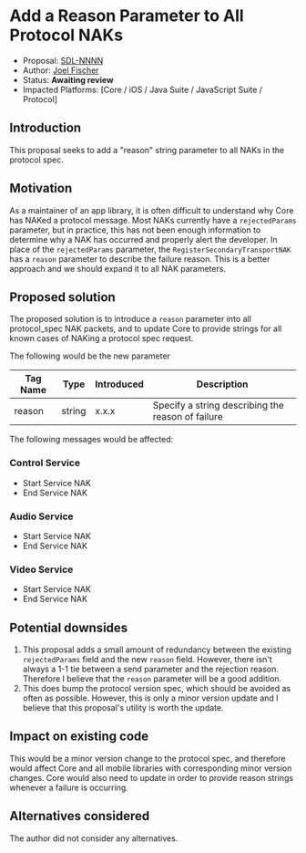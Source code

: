 # Add a Reason Parameter to All Protocol NAKs

* Proposal: [SDL-NNNN](nnnn-protocol-nak-reason.md)
* Author: [Joel Fischer](https://github.com/joeljfischer)
* Status: **Awaiting review**
* Impacted Platforms: [Core / iOS / Java Suite / JavaScript Suite / Protocol]

## Introduction
This proposal seeks to add a "reason" string parameter to all NAKs in the protocol spec.

## Motivation
As a maintainer of an app library, it is often difficult to understand why Core has NAKed a protocol message. Most NAKs currently have a `rejectedParams` parameter, but in practice, this has not been enough information to determine why a NAK has occurred and properly alert the developer. In place of the `rejectedParams` parameter, the `RegisterSecondaryTransportNAK` has a `reason` parameter to describe the failure reason. This is a better approach and we should expand it to all NAK parameters.

## Proposed solution
The proposed solution is to introduce a `reason` parameter into all protocol_spec NAK packets, and to update Core to provide strings for all known cases of NAKing a protocol spec request.

The following would be the new parameter

| Tag Name | Type | Introduced | Description |
|----------|------|------------|-------------|
| reason | string | x.x.x | Specify a string describing the reason of failure |

The following messages would be affected:

### Control Service
* Start Service NAK
* End Service NAK

### Audio Service
* Start Service NAK
* End Service NAK

### Video Service
* Start Service NAK
* End Service NAK

## Potential downsides
1. This proposal adds a small amount of redundancy between the existing `rejectedParams` field and the new `reason` field. However, there isn't always a 1-1 tie between a send parameter and the rejection reason. Therefore I believe that the `reason` parameter will be a good addition.
2. This does bump the protocol version spec, which should be avoided as often as possible. However, this is only a minor version update and I believe that this proposal's utility is worth the update.

## Impact on existing code
This would be a minor version change to the protocol spec, and therefore would affect Core and all mobile libraries with corresponding minor version changes. Core would also need to update in order to provide reason strings whenever a failure is occurring.

## Alternatives considered
The author did not consider any alternatives.